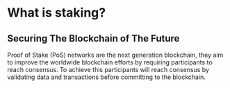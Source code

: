 # What is staking?

## **Securing The Blockchain of The Future**

Proof of Stake \(PoS\) networks are the next generation blockchain, they aim to improve the worldwide blockchain efforts by requiring participants to reach consensus. To achieve this participants will reach consensus by validating data and transactions before committing to the blockchain.   


